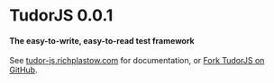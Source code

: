 TudorJS 0.0.1
=============

#### The easy-to-write, easy-to-read test framework

See
[tudor-js.richplastow.com](http://tudor-js.richplastow.com/)
for documentation, or 
[Fork TudorJS on GitHub](http://github.com/richplastow/tudor-js). 
